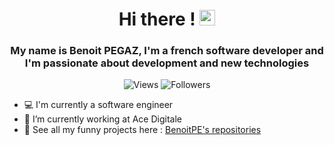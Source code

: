 <h1 align="center">Hi there ! <img src="https://media.giphy.com/media/hvRJCLFzcasrR4ia7z/giphy.gif" width="25px"> </h1>

<h3 align="center">My name is Benoit PEGAZ, I'm a french software developer and I'm passionate about development and new technologies </h3>

<p align="center">
  <img alt="Views" src="https://komarev.com/ghpvc/?username=BenoitPE&style=flat-square" />
  <img alt="Followers" src="https://img.shields.io/github/followers/BenoitPE?style=social" />
</p>
  

- 💻 I'm currently a software engineer
- 🔭 I’m currently working at Ace Digitale
- 👀 See all my funny projects here : [BenoitPE's repositories](https://github.com/BenoitPE?tab=repositories)
